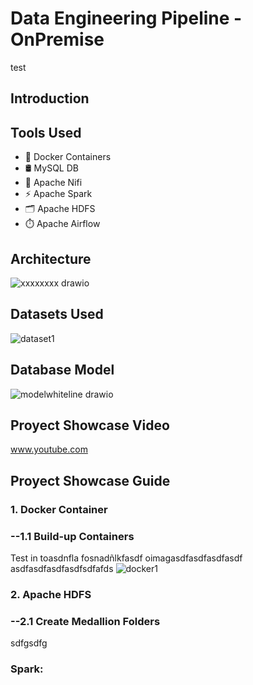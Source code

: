 # Data Engineering Pipeline - OnPremise
test
## Introduction
## Tools Used
- 🐳 Docker Containers 
- 🛢️ MySQL DB
- 🔄 Apache Nifi
- ⚡ Apache Spark
- 🗂️ Apache HDFS
- ⏱️ Apache Airflow
## Architecture
![xxxxxxxx drawio](https://github.com/user-attachments/assets/19ef1dfd-c282-4aaf-a2f8-edfa7023d4f1)

## Datasets Used
![dataset1](https://github.com/user-attachments/assets/309bd941-b8a0-40a0-ac6c-243f393cd3e7)


## Database Model
![modelwhiteline drawio](https://github.com/user-attachments/assets/0dba5346-5f32-464e-ba7a-d8031edcfb67)

## Proyect Showcase Video
www.youtube.com 
## Proyect Showcase Guide 
### 1. Docker Container
### --1.1 Build-up Containers
Test in toasdnfla  fosnadñlkfasdf  oimagasdfasdfasdfasdf
asdfasdfasdfasdfsdfafds
![docker1](https://github.com/user-attachments/assets/072054be-6dca-4d39-a5c5-b0939e8c8cc7)


### 2. Apache HDFS 
### --2.1 Create Medallion Folders
sdfgsdfg

### Spark:
